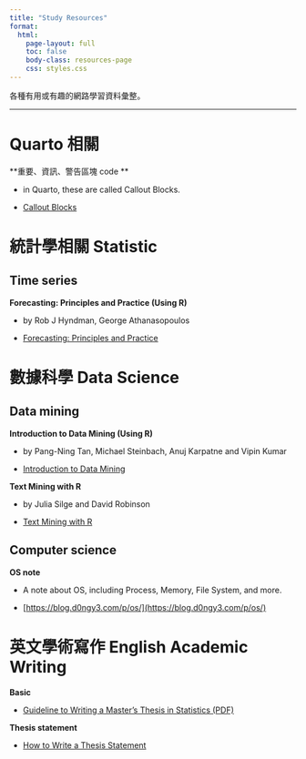 ```yaml
---
title: "Study Resources"
format:
  html:
    page-layout: full
    toc: false
    body-class: resources-page
    css: styles.css
---
```


各種有用或有趣的網路學習資料彙整。

---

# Quarto 相關

**重要、資訊、警告區塊 code **

- in Quarto, these are called Callout Blocks.

- [Callout Blocks](https://quarto.org/docs/authoring/callouts.html)


# 統計學相關 Statistic 

## Time series

**Forecasting: Principles and Practice (Using R)**

- by Rob J Hyndman, George Athanasopoulos

- [Forecasting: Principles and Practice](https://f0nzie.github.io/hyndman-bookdown-rsuite/index.html)




# 數據科學 Data Science


## Data mining

**Introduction to Data Mining (Using R)**

- by Pang-Ning Tan, Michael Steinbach, Anuj Karpatne and Vipin Kumar

- [Introduction to Data Mining](https://mhahsler.github.io/Introduction_to_Data_Mining_R_Examples/book/index.html)


**Text Mining with R**

- by Julia Silge and David Robinson 

- [Text Mining with R](https://www.tidytextmining.com/)


## Computer science

**OS note**

- A note about OS, including Process, Memory, File System, and more.

- [https://blog.d0ngy3.com/p/os/](https://blog.d0ngy3.com/p/os/)



# 英文學術寫作 English Academic Writing

**Basic**

- [Guideline to Writing a Master’s Thesis in Statistics (PDF)](https://web.math.ku.dk/~susanne/BSc/masterguide.pdf)


**Thesis statement**

- [How to Write a Thesis Statement](https://wts.indiana.edu/writing-guides/how-to-write-a-thesis-statement.html)



